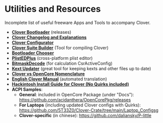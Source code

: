 # Utilities and Resources
Incomplete list of useful freeware Apps and Tools to accompany Clover.

- [**Clover Bootloader**](https://github.com/CloverHackyColor/CloverBootloader/releases) (releases)
- [**Clover Changelog and Explanations**](https://www.insanelymac.com/forum/topic/304530-clover-change-explanations/)
- [**Clover Configurator**](https://mackie100projects.altervista.org/download-clover-configurator/)
- [**Clover Suite Builder**](https://www.insanelymac.com/forum/topic/347872-introducing-clover-suite-builder/) (Tool for compiling Clover)
- [**Bootloader Chooser**](https://github.com/jief666/BootloaderChooser)
- [**PlistEDPlus**](https://github.com/ic005k/PlistEDPlus) (cross-platform plist editor)
- [**BitmaskDecode**](https://github.com/corpnewt/BitmaskDecode/) (for calculation CsrActiveConfig) 
- [**Kext Updater**](https://www.sl-soft.de/kext-updater/) (great tool for keeping kexts and other files up to date)
- [**Clover vs OpenCore Nomenclature**](https://github.com/dortania/OpenCore-Install-Guide/blob/master/clover-conversion/Clover-config.md)
- [**English Clover Manual**](https://drovosek01.github.io/CloverHackyColor-WebVersion/english/from%20Cloudconvert/Clover_Of_Khaki_Color_eng_5129.html) (automated translation)
- [**Hackintosh Install Guide for Clover (No Quirks included)**](https://hackintosh.gitbook.io/r-hackintosh-vanilla-desktop-guide/)
- **ACPI Samples**:
	- **General**: included in OpenCore Package (under "Docs"): https://github.com/acidanthera/OpenCorePkg/releases 
	- **For Laptops** (including updated Clover configs with Quirks): https://github.com/5T33Z0/Clover-Crate/tree/main/Laptop_Configsg
	- **Clover-specific** (in chinese): https://github.com/daliansky/P-little
